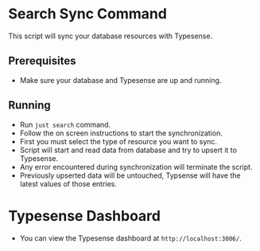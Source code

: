 # Search Sync Command

This script will sync your database resources with Typesense.

## Prerequisites

- Make sure your database and Typesense are up and running.

## Running

- Run `just search` command.
- Follow the on screen instructions to start the synchronization.
- First you must select the type of resource you want to sync.
- Script will start and read data from database and try to upsert it to Typesense.
- Any error encountered during synchronization will terminate the script.
- Previously upserted data will be untouched, Typsense will have the latest values of those entries.

# Typesense Dashboard

- You can view the Typesense dashboard at `http://localhost:3006/`.
